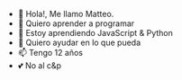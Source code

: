 - 👋 Hola!, Me llamo Matteo.
- 👀 Quiero aprender a programar
- 🌱 Estoy aprendiendo JavaScript & Python
- 💞️ Quiero ayudar en lo que pueda
- 📫 Tengo 12 años
- 💕 No al c&p
